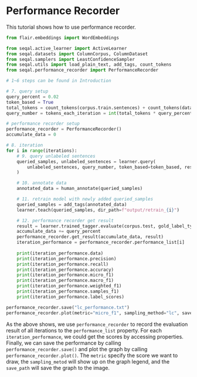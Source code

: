 # Performance Recorder

This tutorial shows how to use performance recorder.

```python
from flair.embeddings import WordEmbeddings

from seqal.active_learner import ActiveLearner
from seqal.datasets import ColumnCorpus, ColumnDataset
from seqal.samplers import LeastConfidenceSampler
from seqal.utils import load_plain_text, add_tags, count_tokens
from seqal.performance_recorder import PerformanceRecorder

# 1~6 steps can be found in Introduction

# 7. query setup
query_percent = 0.02
token_based = True
total_tokens = count_tokens(corpus.train.sentences) + count_tokens(data_pool.sentences)
query_number = tokens_each_iteration = int(total_tokens * query_percent)

# performance recorder setup
performance_recorder = PerformanceRecorder()
accumulate_data = 0

# 8. iteration
for i in range(iterations):
    # 9. query unlabeled sentences
    queried_samples, unlabeled_sentences = learner.query(
        unlabeled_sentences, query_number, token_based=token_based, research_mode=False
    )

    # 10. annotate data
    annotated_data = human_annotate(queried_samples)

    # 11. retrain model with newly added queried_samples
    queried_samples = add_tags(annotated_data)
    learner.teach(queried_samples, dir_path=f"output/retrain_{i}")

    # 12. performance recorder get result
    result = learner.trained_tagger.evaluate(corpus.test, gold_label_type="ner")
    accumulate_data += query_percent
    performance_recorder.get_result(accumulate_data, result)
    iteration_performance = performance_recorder.performance_list[i]
    
    print(iteration_performance.data)
    print(iteration_performance.precision)
    print(iteration_performance.recall)
    print(iteration_performance.accuracy)
    print(iteration_performance.micro_f1)
    print(iteration_performance.macro_f1)
    print(iteration_performance.weighted_f1)
    print(iteration_performance.samples_f1)
    print(iteration_performance.label_scores)

performance_recorder.save("lc_performance.txt")
performance_recorder.plot(metric="micro_f1", sampling_method="lc", save_path="lc_performance.jpg")
```

As the above shows, we use `performance_recorder` to record the evaluation result of all iterations to the `performance_list` property. For each `iteration_performance`, we could get the scores by accessing properties. Finally, we can save the performance by calling `performance_recorder.save()` and plot the graph by calling `performance_recorder.plot()`. The `metric` specify the score we want to draw, the `sampling_metod` will show up on the graph legend, and the `save_path` will save the graph to the image.
